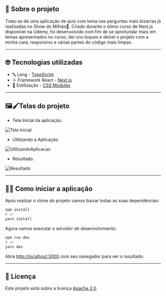 ## 📝 Sobre o projeto

Trata-se de uma aplicação de quiz com tema nas perguntas mais bizarras já realizadas no Show do Milhão🌽. Criado durante o ótimo curso de Next.js disponível na Udemy, foi desenvolvido com fim de se aprofundar mais em temas apresentados no curso, dei uns toques e deixei o projeto com a minha cara, responsivo e várias partes do código mais limpas.

---

## 🤓 Tecnologias utilizadas

* 🔤 Lang - [TypeScript](https://www.typescriptlang.org/)
* ⚛️ Framework React - [Next.js](https://nextjs.org/)
* 🦄 Estilização - [CSS Modules](https://github.com/css-modules/css-modules)

---

## 🖼🖌Telas do projeto

* Tela Inicial da aplicação.

![Tela Inicial](https://user-images.githubusercontent.com/61207420/179486176-b25674e4-2bf7-4743-9049-44058b4048f2.png)

* Utilizando a Aplicação.

![UtilizandoAplicacao](https://user-images.githubusercontent.com/61207420/179486360-c23e36f1-37ce-47b4-a147-25f8db5edc56.gif)

* Resultado.

![Resultado](https://user-images.githubusercontent.com/61207420/179486460-73612fd1-3445-417c-bb7d-8db133ac4d79.gif)

---

## 🧑‍💻 Como iniciar a aplicação

Após realizar o clone do projeto vamos baixar todas as suas dependências:

```bash
npm install
# or
yarn install
```

Agora vamos executar o servidor de desenvolvimento:

```bash
npm run dev
# or
yarn dev
```

Abra [http://localhost:3000](http://localhost:3000) com seu navegador para ver o resultado.

---

## 📃 Licença

Este projeto está sobre a licença [Apache 2.0](LICENSE).
